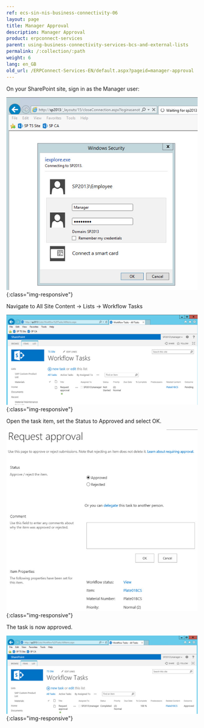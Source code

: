 ```yaml
---
ref: ecs-sin-nis-business-connectivity-06
layout: page
title: Manager Approval
description: Manager Approval
product: erpconnect-services
parent: using-business-connectivity-services-bcs-and-external-lists
permalink: /:collection/:path
weight: 6
lang: en_GB
old_url: /ERPConnect-Services-EN/default.aspx?pageid=manager-approval
---
```


On your SharePoint site, sign in as the Manager user: 

![Nintex-SP-List-LogIn-Manager](/img/content/Nintex-SP-List-LogIn-Manager.jpg){:class="img-responsive"}

Navigate to All Site Content -> Lists -> Workflow Tasks  

![Nintex-SP-List-WF-Pending](/img/content/Nintex-SP-List-WF-Pending.jpg){:class="img-responsive"}

Open the task item, set the Status to Approved and select OK. 

![Nintex-SP-List-WF-Approving](/img/content/Nintex-SP-List-WF-Approving.jpg){:class="img-responsive"}

The task is now approved.  

![Nintex-SP-List-WF-Approved](/img/content/Nintex-SP-List-WF-Approved.jpg){:class="img-responsive"}
